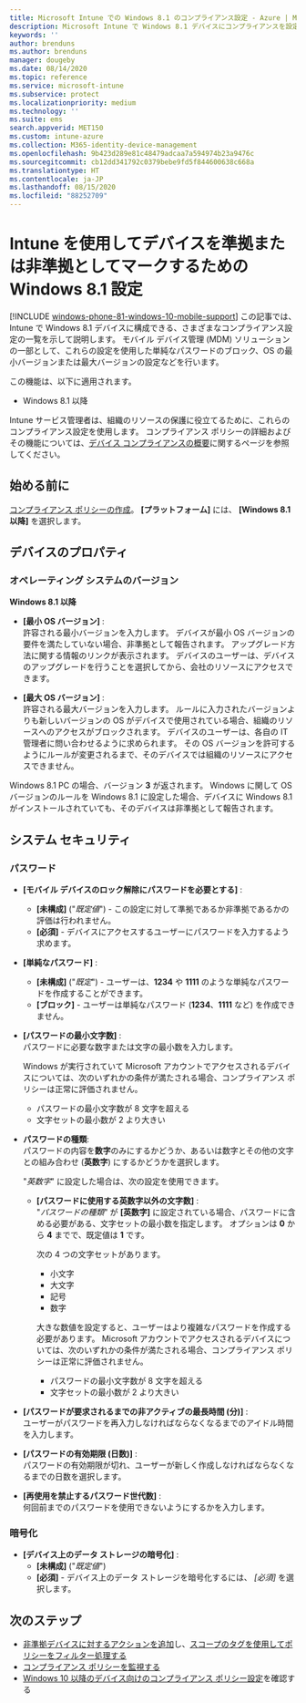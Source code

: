 ```yaml
---
title: Microsoft Intune での Windows 8.1 のコンプライアンス設定 - Azure | Microsoft Docs
description: Microsoft Intune で Windows 8.1 デバイスにコンプライアンスを設定するときに使用できるすべての設定の一覧を表示します。 最小と最大のオペレーティング システムでコンプライアンスを確認する、パスワードの制限と長さを設定する、データ ストレージで暗号化を有効にするなどを行います。
keywords: ''
author: brenduns
ms.author: brenduns
manager: dougeby
ms.date: 08/14/2020
ms.topic: reference
ms.service: microsoft-intune
ms.subservice: protect
ms.localizationpriority: medium
ms.technology: ''
ms.suite: ems
search.appverid: MET150
ms.custom: intune-azure
ms.collection: M365-identity-device-management
ms.openlocfilehash: 9b423d289e81c48479adcaa7a594974b23a9476c
ms.sourcegitcommit: cb12dd341792c0379bebe9fd5f844600638c668a
ms.translationtype: HT
ms.contentlocale: ja-JP
ms.lasthandoff: 08/15/2020
ms.locfileid: "88252709"
---
```

# <a name="windows-81-settings-to-mark-devices-as-compliant-or-not-compliant-using-intune"></a>Intune を使用してデバイスを準拠または非準拠としてマークするための Windows 8.1 設定

[!INCLUDE [windows-phone-81-windows-10-mobile-support](../includes/windows-phone-81-windows-10-mobile-support.md)]
この記事では、Intune で Windows 8.1 デバイスに構成できる、さまざまなコンプライアンス設定の一覧を示して説明します。 モバイル デバイス管理 (MDM) ソリューションの一部として、これらの設定を使用した単純なパスワードのブロック、OS の最小バージョンまたは最大バージョンの設定などを行います。

この機能は、以下に適用されます。

- Windows 8.1 以降

Intune サービス管理者は、組織のリソースの保護に役立てるために、これらのコンプライアンス設定を使用します。 コンプライアンス ポリシーの詳細およびその機能については、[デバイス コンプライアンスの概要](device-compliance-get-started.md)に関するページを参照してください。

## <a name="before-you-begin"></a>始める前に

[コンプライアンス ポリシーの作成](create-compliance-policy.md#create-the-policy)。 **[プラットフォーム]** には、 **[Windows 8.1 以降]** を選択します。

## <a name="device-properties"></a>デバイスのプロパティ

### <a name="operating-system-version"></a>オペレーティング システムのバージョン

**Windows 8.1 以降**
- **[最小 OS バージョン]** :  
  許容される最小バージョンを入力します。 デバイスが最小 OS バージョンの要件を満たしていない場合、非準拠として報告されます。 アップグレード方法に関する情報のリンクが表示されます。 デバイスのユーザーは、デバイスのアップグレードを行うことを選択してから、会社のリソースにアクセスできます。

- **[最大 OS バージョン]** :  
  許容される最大バージョンを入力します。 ルールに入力されたバージョンよりも新しいバージョンの OS がデバイスで使用されている場合、組織のリソースへのアクセスがブロックされます。 デバイスのユーザーは、各自の IT 管理者に問い合わせるように求められます。 その OS バージョンを許可するようにルールが変更されるまで、そのデバイスでは組織のリソースにアクセスできません。

Windows 8.1 PC の場合、バージョン **3** が返されます。 Windows に関して OS バージョンのルールを Windows 8.1 に設定した場合、デバイスに Windows 8.1 がインストールされていても、そのデバイスは非準拠として報告されます。

## <a name="system-security"></a>システム セキュリティ

### <a name="password"></a>パスワード

- **[モバイル デバイスのロック解除にパスワードを必要とする]** :  
  - **[未構成]** ("*既定値*") - この設定に対して準拠であるか非準拠であるかの評価は行われません。
  - **[必須]** - デバイスにアクセスするユーザーにパスワードを入力するよう求めます。

- **[単純なパスワード]** :  
  - **[未構成]** ("*既定*") - ユーザーは、**1234** や **1111** のような単純なパスワードを作成することができます。
  - **[ブロック]** - ユーザーは単純なパスワード (**1234**、**1111** など) を作成できません。  

- **[パスワードの最小文字数]** :  
  パスワードに必要な数字または文字の最小数を入力します。

  Windows が実行されていて Microsoft アカウントでアクセスされるデバイスについては、次のいずれかの条件が満たされる場合、コンプライアンス ポリシーは正常に評価されません。  
  - パスワードの最小文字数が 8 文字を超える
  - 文字セットの最小数が 2 より大きい

- **パスワードの種類**:  
  パスワードの内容を**数字**のみにするかどうか、あるいは数字とその他の文字との組み合わせ (**英数字**) にするかどうかを選択します。

  "*英数字*" に設定した場合は、次の設定を使用できます。  

  - **[パスワードに使用する英数字以外の文字数]** :  
    "*パスワードの種類*" が **[英数字]** に設定されている場合、パスワードに含める必要がある、文字セットの最小数を指定します。 オプションは **0** から **4** までで、既定値は **1** です。
    
    次の 4 つの文字セットがあります。
    - 小文字
    - 大文字
    - 記号
    - 数字

    大きな数値を設定すると、ユーザーはより複雑なパスワードを作成する必要があります。 Microsoft アカウントでアクセスされるデバイスについては、次のいずれかの条件が満たされる場合、コンプライアンス ポリシーは正常に評価されません。

    - パスワードの最小文字数が 8 文字を超える
    - 文字セットの最小数が 2 より大きい

- **[パスワードが要求されるまでの非アクティブの最長時間 (分)]** :  
  ユーザーがパスワードを再入力しなければならなくなるまでのアイドル時間を入力します。

- **[パスワードの有効期限 (日数)]** :  
  パスワードの有効期限が切れ、ユーザーが新しく作成しなければならなくなるまでの日数を選択します。

- **[再使用を禁止するパスワード世代数]** :  
  何回前までのパスワードを使用できないようにするかを入力します。

### <a name="encryption"></a>暗号化

- **[デバイス上のデータ ストレージの暗号化]** :  
  - **[未構成]** ("*既定値*")
  - **[必須]** - デバイス上のデータ ストレージを暗号化するには、 *[必須]* を選択します。


<!-- not on phone   
- **Require encryption on mobile device**: **Require** the device to be encrypted to connect to data storage resources.
--> 

## <a name="next-steps"></a>次のステップ

- [非準拠デバイスに対するアクションを追加](actions-for-noncompliance.md)し、[スコープのタグを使用してポリシーをフィルター処理する](../fundamentals/scope-tags.md)
- [コンプライアンス ポリシーを監視する](compliance-policy-monitor.md)
- [Windows 10 以降のデバイス向けのコンプライアンス ポリシー設定](compliance-policy-create-windows.md)を確認する